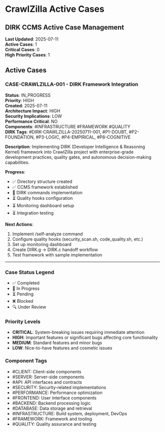 # CrawlZilla Active Cases
## DIRK CCMS Active Case Management

**Last Updated**: 2025-07-11  
**Active Cases**: 1  
**Critical Cases**: 0  
**High Priority Cases**: 1  

## Active Cases

### CASE-CRAWLZILLA-001 - DIRK Framework Integration
**Status**: IN_PROGRESS  
**Priority**: HIGH  
**Created**: 2025-07-11  
**Architecture Impact**: HIGH  
**Security Implications**: LOW  
**Performance Critical**: NO  
**Components**: #INFRASTRUCTURE #FRAMEWORK #QUALITY  
**DIRK Tags**: #DIRK-CRAWLZILLA-20250711-001, #P1-DOUBT, #P2-FOUNDATION, #P3-LOGIC, #P4-EMPIRICAL, #P8-COGNITIVE  

**Description**: Implementing DIRK (Developer Intelligence & Reasoning Kernel) framework into CrawlZilla project with enterprise-grade development practices, quality gates, and autonomous decision-making capabilities.

**Progress**:
- ✅ Directory structure created
- ✅ CCMS framework established
- 🔄 DIRK commands implementation
- ⏳ Quality hooks configuration
- ⏳ Monitoring dashboard setup
- ⏳ Integration testing

**Next Actions**:
1. Implement /self-analyze command
2. Configure quality hooks (security_scan.sh, code_quality.sh, etc.)
3. Set up monitoring dashboard
4. Create DIRK.g → DIRK.c handoff workflow
5. Test framework with sample implementation

---

### Case Status Legend
- ✅ Completed
- 🔄 In Progress  
- ⏳ Pending
- ❌ Blocked
- 🔍 Under Review

### Priority Levels
- **CRITICAL**: System-breaking issues requiring immediate attention
- **HIGH**: Important features or significant bugs affecting core functionality
- **MEDIUM**: Standard features and minor bugs
- **LOW**: Nice-to-have features and cosmetic issues

### Component Tags
- #CLIENT: Client-side components
- #SERVER: Server-side components  
- #API: API interfaces and contracts
- #SECURITY: Security-related implementations
- #PERFORMANCE: Performance optimization
- #FRONTEND: User interface components
- #BACKEND: Backend processing logic
- #DATABASE: Data storage and retrieval
- #INFRASTRUCTURE: Build system, deployment, DevOps
- #FRAMEWORK: Framework and tooling
- #QUALITY: Quality assurance and testing
